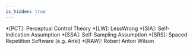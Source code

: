 ```yaml
---
is_hidden: true
---
```


<!-- personal links -->
[Blog]: http://blog.muflax.com
[GPG Key]: /muflax.asc          
[Google+]: https://plus.google.com/105665518912548939532
[LibraryThing]: http://www.librarything.com/profile/muflax
[Pororo]: http://github.com/muflax/pororo
[Source]: http://github.com/muflax/muflax.com
[Twitter]: http://twitter.com/muflax
[Config]: http://github.com/muflax/config
[whatiswrongwith.me]: htpp://whatiswrongwith.me/muflax

<!-- external links -->
[Berryz工房 - Dschinghis Khan]: http://www.youtube.com/watch?v=b7pui9Q6Vbo
[Breaking the Spell]: http://www.philosophypress.co.uk/?p=1001
[Creative Commons]: http://creativecommons.org/licenses/by-nc-sa/3.0/de
[Dawrst]: http://www.utilitarian-essays.com/
[Enlightenment, Self and the Brain]: http://video.google.com/videoplay?docid=5474604744218568426
[Eyercize]: http://www.eyercize.com
[Find the Bug]: http://www.findthebug.com
[Fyfe Purpose]: http://atheistethicist.blogspot.com/2009/07/purpose-to-life-choosing-purpose.html
[How Dawkins got pwned]: http://unqualified-reservations.blogspot.com/2007/10/how-dawkins-got-pwned-part-5.html
[Kerghan Speech]: http://www.youtube.com/watch?v=IkBrIrQikWY
[Look, Ma; No Hands!]: http://www.semanticrestructuring.com/lookma.php
[PhilPapers Survey]: http://philpapers.org/surveys/
[Price Purpose]: http://www.robertmprice.mindvendor.com/zara/april__2007.htm
[Rational Addiction]: http://www.xtranormal.com/watch/7873033/
[Redshift]: http://jonls.dk/redshift/
[Schwitzgebel Ethics]: http://schwitzsplinters.blogspot.com/2007/04/moral-behavior-of-ethics-professors.html
[Seth Bacteria]: http://www.blog.sethroberts.net/category/umami-hypothesis/
[Shinzen Young]: http://www.youtube.com/user/expandcontract
[Spreeder]: http://www.spreeder.com
[Swartz Dennett]: http://www.aaronsw.com/weblog/dennettdumb
[Sister Y]: http://theviewfromhell.blogspot.com
[The View from Hell]: http://theviewfromhell.blogspot.com
[Using Neuroscience for Spiritual Practice]: http://video.google.com/videoplay?docid=1030598948823323439
[Vipassana]: http://www.dhamma.org
[Wasting The Dawn]: http://www.youtube.com/watch?v=K7PhrPbyIsE
[Why Did I Sleep So Well?]: http://www.blog.sethroberts.net/2008/09/03/science-in-action-why-did-i-sleep-so-well-part-10-2/
[bible.org]: http://bible.org/netbible/index.htm
[f.lux]: http://www.stereopsis.com/flux/
[jbr changelog]: http://www.xibalba.demon.co.uk/jbr/log/
[nanoc]: http://nanoc.stoneship.org
[puredoxyk]: http://www.puredoxyk.com
[tripzine]: http://www.tripzine.com/listing.php?smlid=268 
[Gilbert TED]: http://www.ted.com/talks/dan_gilbert_asks_why_are_we_happy.html
[Happiness Stochastic]: http://www.psych.umn.edu/psylabs/happness/happy.htm
[Chapman Disgust]: http://meaningness.wordpress.com/2011/07/22/disgust-horror-western-buddhism/
[Sister Asymmetry]: http://theviewfromhell.blogspot.com/2008/07/austrian-basement-and-beyond.html
[Egoism]: http://en.wikipedia.org/wiki/Ethical_egoism
[Animal Rights]: http://en.wikipedia.org/wiki/Animal_rights#Main_philosophical_approaches
[Expanding Circle]: http://en.wikipedia.org/wiki/Peter_Singer
[Narrowing Circle]: http://www.gwern.net/Notes#the-narrowing-circle

<!-- Wikipedia articles (and similar) -->
[A-theory]: http://en.wikipedia.org/wiki/A-series_and_B-series
[Adolf Hitler]: http://en.wikipedia.org/wiki/Adolf_Hitler
[Anatta]: http://en.wikipedia.org/wiki/Anatta
[Anicca]: http://en.wikipedia.org/wiki/Anicca
[Antinatalism]: http://en.wikipedia.org/wiki/Antinatalism
[Arising and Passing Away]: http://www.dharmaoverground.org/web/guest/dharma-wiki/-/wiki/Main/The%20Arising%20and%20Passing%20Away?p_r_p_185834411_title=The%20Arising%20and%20Passing%20Away
[B-theory]: http://en.wikipedia.org/wiki/A-series_and_B-series
[Convict Conditioning]: http://www.dragondoor.com/b41/ 
[DXM]: http://en.wikipedia.org/wiki/DXM
[Desirism]: http://commonsenseatheism.com/?p=2982
[Dukkha]: http://en.wikipedia.org/wiki/Dukkha
[Epistemology]: http://en.wikipedia.org/wiki/Epistemology
[Jetpack Hitler]: http://tvtropes.org/pmwiki/pmwiki.php/Main/StupidJetpackHitler
[Julian Jaynes]: http://en.wikipedia.org/wiki/Julian_Jaynes
[Kerghan]: http://en.wikipedia.org/wiki/Arcanum
[Langton's Ant]: http://en.wikipedia.org/wiki/Langton's_ant
[Manabi]: http://en.wikipedia.org/wiki/Gakuen_Utopia_Manabi_Straight!
[Marcion]: http://en.wikipedia.org/wiki/Marcion_of_Sinope
[Multiple Drafts]: http://www.scholarpedia.org/article/Multiple_drafts_model
[Paleo]: http://www.archevore.com/archevore/
[Robert M. Price]: http://robertmprice.mindvendor.com
[Sathya Sai Baba]: http://en.wikipedia.org/wiki/Sathya_Sai_Baba
[Satipatthana Sutta]: http://en.wikipedia.org/wiki/Satipatthana_Sutta
[Serotonin Syndrome]: http://en.wikipedia.org/wiki/Serotonin_syndrome
[Simon Magus]: http://en.wikipedia.org/wiki/Simon_Magus
[Tathagata]: http://en.wikipedia.org/wiki/Tath%C4%81gata
[Theravada]: http://en.wikipedia.org/wiki/Theravada
[Trivialism]: http://en.wikipedia.org/wiki/Trivialism
[Unity of Knowledge and Action]: http://www.iep.utm.edu/wangyang/#H4
[VHEMT]: http://en.wikipedia.org/wiki/Voluntary_human_extinction_movement
[Vampire RPG]: http://en.wikipedia.org/wiki/Vampire:_The_Masquerade
[Vilayanur S. Ramachandran]: http://en.wikipedia.org/wiki/Vilayanur_S._Ramachandran
[Visuddhimagga]: http://en.wikipedia.org/wiki/Visuddhimagga
[Wang Yangming]: http://www.iep.utm.edu/wangyang/
[Wireheading]: http://www.wireheading.com/
[al-Ghazali]: http://en.wikipedia.org/wiki/Al-Ghazali
[quark]: http://en.wikipedia.org/wiki/Quark_(cheese)
[Benatar]: http://en.wikipedia.org/wiki/David_Benatar
[Better Never to Have Been]: http://www.amazon.com/Better-Never-Have-Been-Existence/dp/0199296421
[Astronomical Waste]: http://www.nickbostrom.com/astronomical/waste.html
[Hedonic Threadmill]: http://en.wikipedia.org/wiki/Hedonic_Threadmill
[Repugnant Conclusion]: http://en.wikipedia.org/wiki/Repugnant_Conclusion
[Scope Insensitivity]: http://lesswrong.com/lw/hw/scope_insensitivity/
[Crocker's Rules]: http://wiki.lesswrong.com/wiki/Crocker%27s_rules

<!-- internal links -->
[RSS]: /rss.xml

<!-- abbreviations -->
*[PCT]: Perceptual Control Theory
*[LW]: LessWrong
*[SIA]: Self-Indication Assumption
*[SSA]: Self-Sampling Assumption
*[SRS]: Spaced Repetition Software (e.g. Anki)
*[RAW]: Robert Anton Wilson
